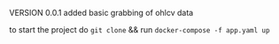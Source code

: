 VERSION 0.0.1
added basic grabbing of ohlcv data

to start the project do `git clone` && run `docker-compose -f app.yaml up`
